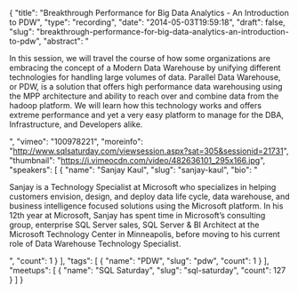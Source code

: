 {
  "title": "Breakthrough Performance for Big Data Analytics - An Introduction to PDW",
  "type": "recording",
  "date": "2014-05-03T19:59:18",
  "draft": false,
  "slug": "breakthrough-performance-for-big-data-analytics-an-introduction-to-pdw",
  "abstract": "<p>In this session, we will travel the course of how some organizations are embracing the concept of a Modern Data Warehouse by unifying different technologies for handling large volumes of data. Parallel Data Warehouse, or PDW, is a solution that offers high performance data warehousing using the MPP architecture and ability to reach over and combine data from the hadoop platform. We will learn how this technology works and offers extreme performance and yet a very easy platform to manage for the DBA, Infrastructure, and Developers alike.</p>",
  "vimeo": "100978221",
  "moreinfo": "http://www.sqlsaturday.com/viewsession.aspx?sat=305&sessionid=21731",
  "thumbnail": "https://i.vimeocdn.com/video/482636101_295x166.jpg",
  "speakers": [
    {
      "name": "Sanjay Kaul",
      "slug": "sanjay-kaul",
      "bio": "<p>Sanjay is a Technology Specialist at Microsoft who specializes in helping customers envision, design, and deploy data life cycle, data warehouse, and business intelligence focused solutions using the Microsoft platform. In his 12th year at Microsoft, Sanjay has spent time in Microsoft’s consulting group, enterprise SQL Server sales, SQL Server & BI Architect at the Microsoft Technology Center in Minneapolis, before moving to his current role of Data Warehouse Technology Specialist.</p>",
      "count": 1
    }
  ],
  "tags": [
    {
      "name": "PDW",
      "slug": "pdw",
      "count": 1
    }
  ],
  "meetups": [
    {
      "name": "SQL Saturday",
      "slug": "sql-saturday",
      "count": 127
    }
  ]
}